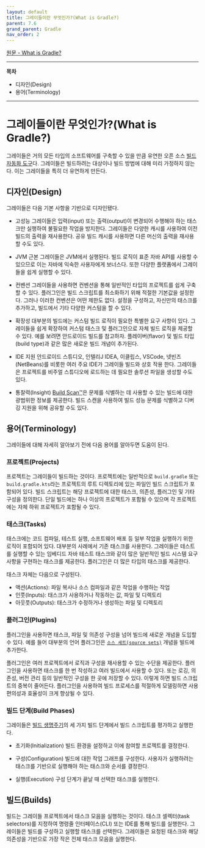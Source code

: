 ```yaml
---
layout: default
title: 그레이들이란 무엇인가?(What is Gradle?)
parent: 7.6
grand_parent: Gradle
nav_order: 2
---
```


[원문 - What is Gradle?](https://docs.gradle.org/7.6/userguide/what_is_gradle.html)

***
<B>목차</B>
- 디자인(Design)
- 용어(Terminology)

***


# 그레이들이란 무엇인가?(What is Gradle?)
그레이들은 거의 모든 타입의 소프트웨어를 구축할 수 있을 만큼 유연한 오픈 소스 [빌드 자동화 도구](https://en.wikipedia.org/wiki/Build_automation)다. 그레이들은 빌드하려는 대상이나 빌드 방법에 대해 미리 가정하지 않는다. 이는 그레이들을 특히 더 유연하게 만든다.


## 디자인(Design)
그레이들은 다음 기본 사항을 기반으로 디자인됐다.

- 고성능
그레이들은 입력(input) 또는 출력(output)이 변경되어 수행해야 하는 태스크만 실행하여 불필요한 작업을 방지한다. 그레이들은 다양한 캐시를 사용하여 이전 빌드의 출력을 재사용한다. 공유 빌드 캐시를 사용하면 다른 머신의 출력을 재사용할 수도 있다.

- JVM 근본
그레이들은 JVM에서 실행된다. 빌드 로직이 표준 자바 API를 사용할 수 있으므로 이는 자바에 익숙한 사용자에게 보너스다. 또한 다양한 플랫폼에서 그레이들을 쉽게 실행할 수 있다.

- 컨벤션
그레이들을 사용하면 컨벤션을 통해 일반적인 타입의 프로젝트를 쉽게 구축할 수 있다. 플러그인은 빌드 스크립트를 최소화하기 위해 적절한 기본값을 설정한다. 그러나 이러한 컨벤션은 어떤 제한도 없다. 설정을 구성하고, 자신만의 태스크를 추가하고, 빌드에서 기타 다양한 커스텀을 할 수 있다.

- 확장성
대부분의 빌드에는 커스텀 빌드 로직이 필요한 특별한 요구 사항이 있다. 그레이들을 쉽게 확장하여 커스텀 태스크 및 플러그인으로 자체 빌드 로직을 제공할 수 있다. 예를 보려면 안드로이드 빌드를 참고하자. 플레이버(flavor) 및 빌드 타입(build type)과 같은 많은 새로운 빌드 개념이 추가된다.

- IDE 지원
안드로이드 스튜디오, 인텔리J IDEA, 이클립스, VSCode, 넷빈즈(NetBeans)를 비롯한 여러 주요 IDE가 그레이들 빌드와 상호 작용 한다. 그레이들은 프로젝트를 비주얼 스튜디오에 로드하는 데 필요한 솔루션 파일을 생성할 수도 있다.

- 통찰력(Insight)
[Build Scan™](https://scans.gradle.com/?_gl=1*kmdahf*_ga*MTA5NjA5NTMyOC4xNjgxMjIxMTIx*_ga_7W7NC6YNPT*MTY5Njg5Mzg2Ny43MC4xLjE2OTY4OTM4OTMuMzQuMC4w&_ga=2.87860635.26069140.1696746068-1096095328.1681221121)은 문제를 식별하는 데 사용할 수 있는 빌드에 대한 광범위한 정보를 제공한다. 빌드 스캔을 사용하여 빌드 성능 문제를 식별하고 디버깅 지원을 위해 공유할 수도 있다.


## 용어(Terminology)
그레이들에 대해 자세히 알아보기 전에 다음 용어를 알아두면 도움이 된다.


### 프로젝트(Projects)
프로젝트는 그레이들이 빌드하는 것이다. 프로젝트에는 일반적으로 `build.gradle` 또는 `build.gradle.kts`라는 프로젝트의 루트 디렉토리에 있는 파일인 빌드 스크립트가 포함되어 있다. 빌드 스크립트는 해당 프로젝트에 대한 태스크, 의존성, 플러그인 및 기타 구성을 정의한다. 단일 빌드에는 하나 이상의 프로젝트가 포함될 수 있으며 각 프로젝트에는 자체 하위 프로젝트가 포함될 수 있다.


### 태스크(Tasks)
태스크에는 코드 컴파일, 테스트 실행, 소프트웨어 배포 등 일부 작업을 실행하기 위한 로직이 포함되어 있다. 대부분의 사례에서 기존 태스크를 사용한다. 그레이들은 테스트를 실행할 수 있는 임베디드 자바 테스트 태스크와 같이 많은 일반적인 빌드 시스템 요구 사항을 구현하는 태스크를 제공한다. 플러그인은 더 많은 타입의 태스크를 제공한다.

태스크 자체는 다음으로 구성된다.
- 액션(Actions): 파일 복사나 소스 컴파일과 같은 작업을 수행하는 작업
- 인풋(Inputs): 태스크가 사용하거나 작동하는 값, 파일 및 디렉토리
- 아웃풋(Outputs): 태스크가 수정하거나 생성하는 파일 및 디렉토리


### 플러그인(Plugins)
플러그인을 사용하면 태스크, 파일 및 의존성 구성을 넘어 빌드에 새로운 개념을 도입할 수 있다. 예를 들어 대부분의 언어 플러그인은 [`소스 세트(source sets)`](https://docs.gradle.org/7.6/userguide/building_java_projects.html#sec:java_source_sets) 개념을 빌드에 추가한다.

플러그인은 여러 프로젝트에서 로직과 구성을 재사용할 수 있는 수단을 제공한다. 플러그인을 사용하면 태스크를 한 번 작성하고 여러 빌드에서 사용할 수 있다. 또는 로깅, 의존성, 버전 관리 등의 일반적인 구성을 한 곳에 저장할 수 있다. 이렇게 하면 빌드 스크립트의 중복이 줄어든다. 플러그인을 사용하여 빌드 프로세스를 적절하게 모델링하면 사용 편의성과 효율성이 크게 향상될 수 있다.


### 빌드 단계(Build Phases)
그레이들은 [빌드 생명주기](/docs/gradle/7.6/7.build_lifecycle/)의 세 가지 빌드 단계에서 빌드 스크립트를 평가하고 실행한다.

- 초기화(Initialization)
빌드 환경을 설정하고 이에 참여할 프로젝트를 결정한다.

- 구성(Configuration)
빌드에 대한 작업 그래프를 구성한다. 사용자가 실행하려는 태스크를 기반으로 실행해야 하는 태스크와 순서를 결정한다.

- 실행(Execution)
구성 단계가 끝날 때 선택한 태스크를 실행한다.


## 빌드(Builds)
빌드는 그레이들 프로젝트에서 태스크 모음을 실행하는 것이다. 태스크 셀렉터(task selectors)를 지정하여 명령줄 인터페이스(CLI) 또는 IDE를 통해 빌드를 실행한다. 그레이들은 빌드를 구성하고 실행할 태스크를 선택한다. 그레이들은 요청된 태스크와 해당 의존성을 기반으로 가장 작은 전체 태스크 모음을 실행한다.
